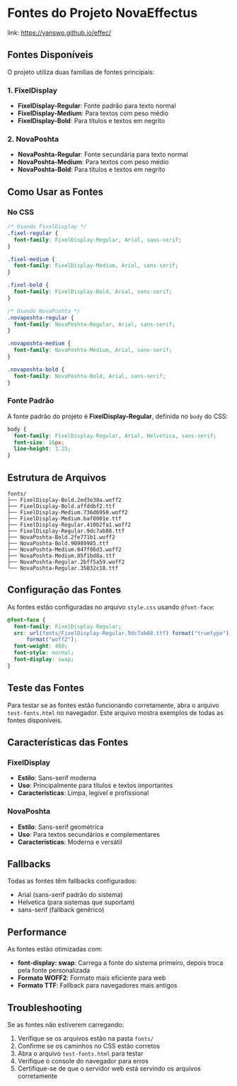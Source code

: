 # Fontes do Projeto NovaEffectus

link: https://yanswo.github.io/effec/

## Fontes Disponíveis

O projeto utiliza duas famílias de fontes principais:

### 1. FixelDisplay

- **FixelDisplay-Regular**: Fonte padrão para texto normal
- **FixelDisplay-Medium**: Para textos com peso médio
- **FixelDisplay-Bold**: Para títulos e textos em negrito

### 2. NovaPoshta

- **NovaPoshta-Regular**: Fonte secundária para texto normal
- **NovaPoshta-Medium**: Para textos com peso médio
- **NovaPoshta-Bold**: Para títulos e textos em negrito

## Como Usar as Fontes

### No CSS

```css
/* Usando FixelDisplay */
.fixel-regular {
  font-family: FixelDisplay-Regular, Arial, sans-serif;
}

.fixel-medium {
  font-family: FixelDisplay-Medium, Arial, sans-serif;
}

.fixel-bold {
  font-family: FixelDisplay-Bold, Arial, sans-serif;
}

/* Usando NovaPoshta */
.novaposhta-regular {
  font-family: NovaPoshta-Regular, Arial, sans-serif;
}

.novaposhta-medium {
  font-family: NovaPoshta-Medium, Arial, sans-serif;
}

.novaposhta-bold {
  font-family: NovaPoshta-Bold, Arial, sans-serif;
}
```

### Fonte Padrão

A fonte padrão do projeto é **FixelDisplay-Regular**, definida no `body` do CSS:

```css
body {
  font-family: FixelDisplay-Regular, Arial, Helvetica, sans-serif;
  font-size: 16px;
  line-height: 1.25;
}
```

## Estrutura de Arquivos

```
fonts/
├── FixelDisplay-Bold.2ed3e38a.woff2
├── FixelDisplay-Bold.affddbf2.ttf
├── FixelDisplay-Medium.736d6950.woff2
├── FixelDisplay-Medium.baf8001e.ttf
├── FixelDisplay-Regular.410b2fa1.woff2
├── FixelDisplay-Regular.9dc7ab88.ttf
├── NovaPoshta-Bold.2fe771b1.woff2
├── NovaPoshta-Bold.90989985.ttf
├── NovaPoshta-Medium.047f06d3.woff2
├── NovaPoshta-Medium.85f1bd8a.ttf
├── NovaPoshta-Regular.2bff5a59.woff2
└── NovaPoshta-Regular.35032c18.ttf
```

## Configuração das Fontes

As fontes estão configuradas no arquivo `style.css` usando `@font-face`:

```css
@font-face {
  font-family: FixelDisplay-Regular;
  src: url(fonts/FixelDisplay-Regular.9dc7ab88.ttf) format("truetype"), url(fonts/FixelDisplay-Regular.410b2fa1.woff2)
      format("woff2");
  font-weight: 400;
  font-style: normal;
  font-display: swap;
}
```

## Teste das Fontes

Para testar se as fontes estão funcionando corretamente, abra o arquivo `test-fonts.html` no navegador. Este arquivo mostra exemplos de todas as fontes disponíveis.

## Características das Fontes

### FixelDisplay

- **Estilo**: Sans-serif moderna
- **Uso**: Principalmente para títulos e textos importantes
- **Características**: Limpa, legível e profissional

### NovaPoshta

- **Estilo**: Sans-serif geométrica
- **Uso**: Para textos secundários e complementares
- **Características**: Moderna e versátil

## Fallbacks

Todas as fontes têm fallbacks configurados:

- Arial (sans-serif padrão do sistema)
- Helvetica (para sistemas que suportam)
- sans-serif (fallback genérico)

## Performance

As fontes estão otimizadas com:

- **font-display: swap**: Carrega a fonte do sistema primeiro, depois troca pela fonte personalizada
- **Formato WOFF2**: Formato mais eficiente para web
- **Formato TTF**: Fallback para navegadores mais antigos

## Troubleshooting

Se as fontes não estiverem carregando:

1. Verifique se os arquivos estão na pasta `fonts/`
2. Confirme se os caminhos no CSS estão corretos
3. Abra o arquivo `test-fonts.html` para testar
4. Verifique o console do navegador para erros
5. Certifique-se de que o servidor web está servindo os arquivos corretamente
